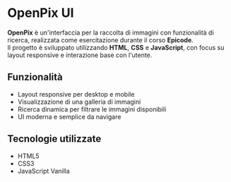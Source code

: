 # OpenPix UI

**OpenPix** è un'interfaccia per la raccolta di immagini con funzionalità di ricerca, realizzata come esercitazione durante il corso **Epicode**.  
Il progetto è sviluppato utilizzando **HTML**, **CSS** e **JavaScript**, con focus su layout responsive e interazione base con l'utente.

## Funzionalità

- Layout responsive per desktop e mobile
- Visualizzazione di una galleria di immagini
- Ricerca dinamica per filtrare le immagini disponibili
- UI moderna e semplice da navigare

## Tecnologie utilizzate

- HTML5
- CSS3
- JavaScript Vanilla
